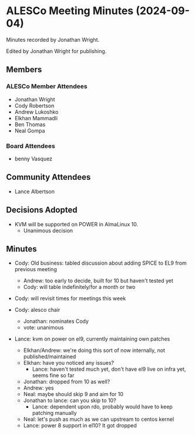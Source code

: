 # ALESCo Meeting Minutes (2024-09-04)

Minutes recorded by Jonathan Wright.

Edited by Jonathan Wright for publishing.

## Members

### ALESCo Member Attendees

- Jonathan Wright
- Cody Robertson
- Andrew Lukoshko
- Elkhan Mammadli
- Ben Thomas
- Neal Gompa

### Board Attendees

- benny Vasquez

## Community Attendees

- Lance Albertson

## Decisions Adopted

- KVM will be supported on POWER in AlmaLinux 10.
  - Unanimous decision

## Minutes

- Cody: Old business: tabled discussion about adding SPICE to EL9 from previous meeting
  - Andrew: too early to decide, built for 10 but haven't tested yet
  - Cody: will table indefinitely/for a month or two
- Cody: will revisit times for meetings this week
- Cody: alesco chair
  - Jonathan: nominates Cody
  - vote: unanimous

- Lance: kvm on power on el9, currently maintaining own patches
  - Elkhan/Andrew: we're doing this sort of now internally, not published/maintained
  - Elkhan: have you noticed any issues?
    - Lance: haven't tested much yet, don't have el9 live on infra yet, seems fine so far
  - Jonathan: dropped from 10 as well?
  - Andrew: yes
  - Neal: maybe should skip 9 and aim for 10
  - Jonathan to lance: can you skip to 10?
    - Lance: dependent upon rdo, probably would have to keep patching manually
  - Neal: let's push as much as we can upstream to centos kernel
  - Lance: power 8 support in el10? It got dropped
